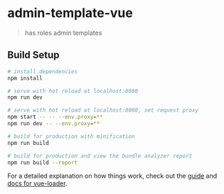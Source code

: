 # admin-template-vue

> has roles admin templates

## Build Setup

``` bash
# install dependencies
npm install

# serve with hot reload at localhost:8080
npm run dev

# serve with hot reload at localhost:8080, set request proxy
npm start -- -- --env.proxy=**
npm run dev -- --env.proxy=**

# build for production with minification
npm run build

# build for production and view the bundle analyzer report
npm run build --report
```

For a detailed explanation on how things work, check out the [guide](http://vuejs-templates.github.io/webpack/) and [docs for vue-loader](http://vuejs.github.io/vue-loader).
